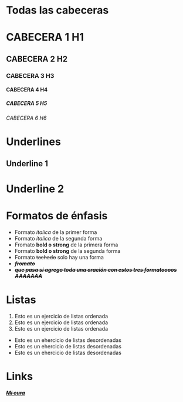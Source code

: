 # Todas las cabeceras 
# CABECERA 1 H1
## CABECERA 2 H2
### CABECERA 3 H3
#### CABECERA 4 H4
##### CABECERA 5 H5
###### CABECERA 6 H6

# Underlines 
Underline 1 
------------

Underline 2
============


# Formatos de énfasis 
- Formato *italica* de la primer forma
- Formato _italica_ de la segunda forma
- Fromato __bold o strong__  de la primera forma 
- Formato **bold o strong** de la segunda forma 
- Formato ~~tachado~~ solo hay una forma 
- ~~***fromato***~~
- ~~***que pasa si agrego toda una oración con estos tres formatoooos AAAAAAA***~~

# Listas 
1. Esto es un ejercicio de listas ordenada 
2. Esto es un ejercicio de listas ordenada 
3. Esto es un ejercicio de listas ordenada 
- Esto es un ehercicio de listas desordenadas 
- Esto es un ehercicio de listas desordenadas 
- Esto es un ehercicio de listas desordenadas

# Links 

<a href="https://www.youtube.com/watch?v=yZ6pBy3E5y0&list=RDyZ6pBy3E5y0&start_radio=1">***~~Mi cura~~***</a>